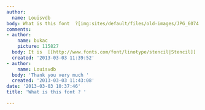 ```yaml
---
author:
  name: Louisvdb
body: What is this font  ?[img:sites/default/files/old-images/JPG_6074.jpg]
comments:
- author:
    name: bukac
    picture: 115827
  body: It is  [[http://www.fonts.com/font/linotype/stencil|Stencil]]
  created: '2013-03-03 11:39:52'
- author:
    name: Louisvdb
  body: 'Thank you very much '
  created: '2013-03-03 11:43:08'
date: '2013-03-03 10:37:46'
title: 'What is this font ? '

---
```

